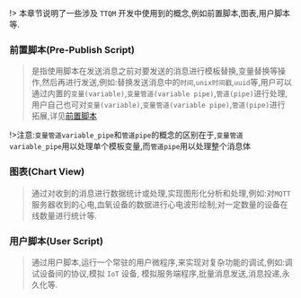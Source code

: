 !> 本章节说明了一些涉及 `TTQM` 开发中使用到的概念,例如前置脚本,图表,用户脚本等.

### 前置脚本(Pre-Publish Script)

> 是指使用脚本在发送消息之前对要发送的消息进行模板替换,变量替换等操作,然后再进行发送,例如:替换发送消息中的`时间`,`unix时间戳`,`uuid`等,用户可以通过内置的`变量(variable)`,`变量管道(variable pipe)`,`管道(pipe)`进行处理,用户自己也可对`变量(variable)`,`变量管道(variable pipe)`,`管道(pipe)`进行拓展,详见[前置脚本](zh-cn/pre-publish-script/default.md)

!>注意:`变量管道variable_pipe`和`管道pipe`的概念的区别在于,`变量管道variable_pipe`用以处理单个模板变量,而`管道pipe`用以处理整个消息体

### 图表(Chart View)

> 通过对收到的消息进行数据统计或处理,实现图形化分析和处理,例如:对`MQTT`服务器收到的心电,血氧设备的数据进行心电波形绘制;对一定数量的设备在线数量进行统计等.

### 用户脚本(User Script)

> 通过用户脚本,运行一个常驻的用户微程序,来实现对复杂功能的调试,例如:调试设备间的协议,模拟 `IoT` 设备, 模拟服务端程序,批量消息发送,消息投递,永久化等.
